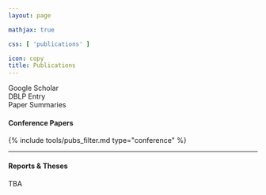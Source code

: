```yaml
---
layout: page

mathjax: true

css: [ 'publications' ]

icon: copy
title: Publications
---
```


<div class='pure-g instructions'>
  <div class='pure-u-1-3'>
    <a onclick='#' target='_blank'><i class='fas fa-fw fa-lg fa-user-graduate'></i> Google Scholar</a>
  </div>
  <div class='pure-u-1-3'>
    <a onclick='#' target='_blank'><i class='fas fa-fw fa-lg fa-book'></i> DBLP Entry</a>
  </div>
  <div class='pure-u-1-3'>
    <a onclick='#'><i class='fab fa-fw fa-lg fa-twitter'></i> Paper Summaries</a>
  </div>
</div>

#### <i class='fas fa-fw fa-file-alt'></i> Conference Papers

{% include tools/pubs_filter.md type="conference" %}


<hr>

#### <i class='fas fa-fw fa-file-invoice'></i> Reports &amp; Theses
TBA
